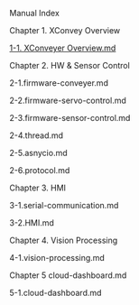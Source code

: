 Manual Index

Chapter 1. XConvey Overview

   <a href=../1.XConvey-Overview/1. XConvey Overview.md>1-1. XConveyer Overview.md</a>

Chapter 2. HW & Sensor Control

   2-1.firmware-conveyer.md

   2-2.firmware-servo-control.md

   2-3.firmware-sensor-control.md

   2-4.thread.md

   2-5.asnycio.md

   2-6.protocol.md

Chapter 3. HMI

   3-1.serial-communication.md

   3-2.HMI.md

Chapter 4. Vision Processing

   4-1.vision-processing.md

Chapter 5 cloud-dashboard.md

   5-1.cloud-dashboard.md


